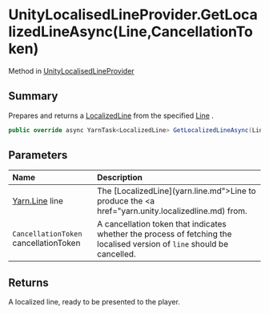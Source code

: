 # UnityLocalisedLineProvider.GetLocalizedLineAsync(Line,CancellationToken)

Method in [UnityLocalisedLineProvider](/docs/api/csharp/yarn.unity.unitylocalization.unitylocalisedlineprovider.md)

## Summary


Prepares and returns a  [LocalizedLine](yarn.unity.localizedline.md)  from the specified
[Line](yarn.line.md) .


```csharp
public override async YarnTask<LocalizedLine> GetLocalizedLineAsync(Line line, CancellationToken cancellationToken)
```

## Parameters

|Name|Description|
|:---|:---|
|[Yarn.Line](/docs/api/csharp/yarn.line.md) line|The  [LocalizedLine](yarn.line.md">Line</a>  to produce the  <a href="yarn.unity.localizedline.md)  from.|
|`CancellationToken` cancellationToken|A cancellation token that indicates whether the process of fetching the localised version of  `line`  should be cancelled.|

## Returns

A localized line, ready to be presented to the
player.

